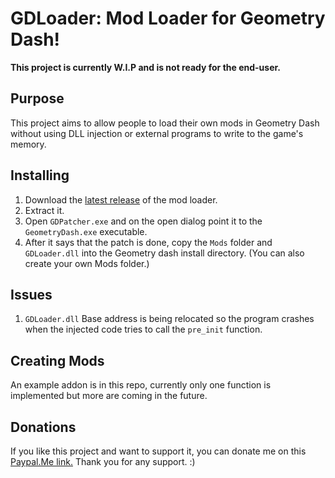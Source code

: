 # GDLoader: Mod Loader for Geometry Dash!

**This project is currently W.I.P and is not ready for the end-user.**

## Purpose
This project aims to allow people to load their own mods in Geometry Dash without using DLL injection or external programs to write to the game's memory.

## Installing
1. Download the [latest release](https://github.com/Bonkeyzz/GDLoader/releases) of the mod loader.
2. Extract it.
3. Open `GDPatcher.exe` and on the open dialog point it to the `GeometryDash.exe` executable.
4. After it says that the patch is done, copy the `Mods` folder and `GDLoader.dll` into the Geometry dash install directory. (You can also create your own Mods folder.)

## Issues
1. `GDLoader.dll` Base address is being relocated so the program crashes when the injected code tries to call the `pre_init` function. 

## Creating Mods
An example addon is in this repo, currently only one function is implemented but more are coming in the future.

## Donations
If you like this project and want to support it, you can donate me on this [Paypal.Me link.](https://www.paypal.com/paypalme/bonkeyzz) Thank you for any support. :)
